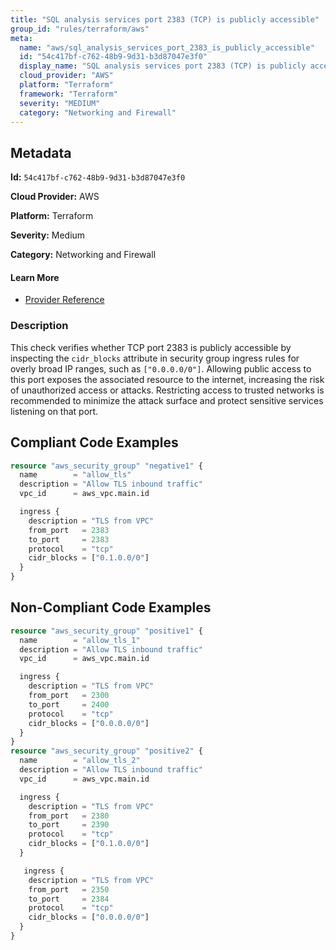 ```yaml
---
title: "SQL analysis services port 2383 (TCP) is publicly accessible"
group_id: "rules/terraform/aws"
meta:
  name: "aws/sql_analysis_services_port_2383_is_publicly_accessible"
  id: "54c417bf-c762-48b9-9d31-b3d87047e3f0"
  display_name: "SQL analysis services port 2383 (TCP) is publicly accessible"
  cloud_provider: "AWS"
  platform: "Terraform"
  framework: "Terraform"
  severity: "MEDIUM"
  category: "Networking and Firewall"
---
```

## Metadata

**Id:** `54c417bf-c762-48b9-9d31-b3d87047e3f0`

**Cloud Provider:** AWS

**Platform:** Terraform

**Severity:** Medium

**Category:** Networking and Firewall

#### Learn More

 - [Provider Reference](https://registry.terraform.io/providers/hashicorp/aws/latest/docs/resources/security_group)

### Description

 This check verifies whether TCP port 2383 is publicly accessible by inspecting the `cidr_blocks` attribute in security group ingress rules for overly broad IP ranges, such as `["0.0.0.0/0"]`. Allowing public access to this port exposes the associated resource to the internet, increasing the risk of unauthorized access or attacks. Restricting access to trusted networks is recommended to minimize the attack surface and protect sensitive services listening on that port.


## Compliant Code Examples
```terraform
resource "aws_security_group" "negative1" {
  name        = "allow_tls"
  description = "Allow TLS inbound traffic"
  vpc_id      = aws_vpc.main.id

  ingress {
    description = "TLS from VPC"
    from_port   = 2383
    to_port     = 2383
    protocol    = "tcp"
    cidr_blocks = ["0.1.0.0/0"]
  }
}

```
## Non-Compliant Code Examples
```terraform
resource "aws_security_group" "positive1" {
  name        = "allow_tls_1"
  description = "Allow TLS inbound traffic"
  vpc_id      = aws_vpc.main.id

  ingress {
    description = "TLS from VPC"
    from_port   = 2300
    to_port     = 2400
    protocol    = "tcp"
    cidr_blocks = ["0.0.0.0/0"]
  }
}
resource "aws_security_group" "positive2" {
  name        = "allow_tls_2"
  description = "Allow TLS inbound traffic"
  vpc_id      = aws_vpc.main.id

  ingress {
    description = "TLS from VPC"
    from_port   = 2380
    to_port     = 2390
    protocol    = "tcp"
    cidr_blocks = ["0.1.0.0/0"]
  }

   ingress {
    description = "TLS from VPC"
    from_port   = 2350
    to_port     = 2384
    protocol    = "tcp"
    cidr_blocks = ["0.0.0.0/0"]
  }
}

```